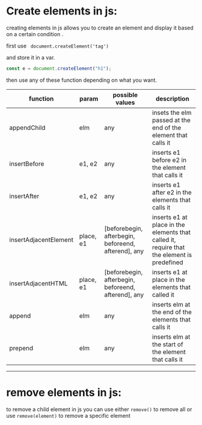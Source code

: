 # Create elements in js:

creating elements in js allows you to create an element and display it based on a certain condition .

first use `
document.createElement('tag')`

and store it in a var.

```javascript
const e = document.createElement("h1");
```

then use any of these function depending on what you want.


|function  |param  |possible values  |description  |
|---------|---------|---------|---------|
|appendChild|elm|any|insets the elm passed at the end of the element that calls it|
|insertBefore|e1, e2|any|inserts e1 before e2 in the element that calls it|
|insertAfter| e1, e2| any| inserts e1 after e2 in the elements that calls it
|insertAdjacentElement|place, e1| [beforebegin, afterbegin, beforeend, afterend], any| inserts e1 at place in the elements that called it, require that the element is predefined
|insertAdjacentHTML|place, e1| [beforebegin, afterbegin, beforeend, afterend], any| inserts e1 at place in the elements that called it|
|append| elm| any|inserts elm at the end of the elements that calls it|
|prepend| elm| any| inserts elm at the start of the element that calls it


---

# remove elements in js:

to remove a child element in js you can use either `remove()` to remove all or use `remove(element)` to remove a specific element